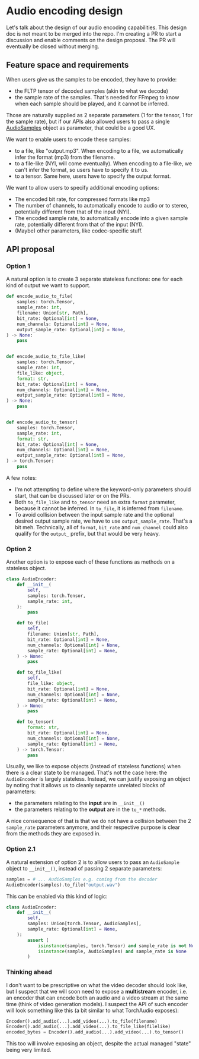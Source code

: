 Audio encoding design
=====================

Let's talk about the design of our audio encoding capabilities.  This design doc
is not meant to be merged into the repo. I'm creating a PR to start a discussion
and enable comments on the design proposal. The PR will eventually be closed
without merging.


Feature space and requirements
------------------------------

When users give us the samples to be encoded, they have to provide:

- the FLTP tensor of decoded samples (akin to what we decode)
- the sample rate of the samples. That's needed for FFmpeg to know when each
  sample should be played, and it cannot be inferred.

Those are naturally supplied as 2 separate parameters (1 for the tensor, 1 for
the sample rate), but if our APIs also allowed users to pass a single
[AudioSamples](https://docs.pytorch.org/torchcodec/stable/generated/torchcodec.AudioSamples.html#torchcodec.AudioSamples)
object as parameter, that could be a good UX.

We want to enable users to encode these samples:

- to a file, like "output.mp3". When encoding to a file, we automatically infer
  the format (mp3) from the filename.
- to a file-like (NYI, will come eventually). When encoding to a file-like, we
  can't infer the format, so users have to specify it to us.
- to a tensor. Same here, users have to specify the output format.

We want to allow users to specify additional encoding options:

- The encoded bit rate, for compressed formats like mp3
- The number of channels, to automatically encode to audio or to stereo,
  potentially different from that of the input (NYI).
- The encoded sample rate, to automatically encode into a given sample rate,
  potentially different from that of the input (NYI).
- (Maybe) other parameters, like codec-specific stuff.

API proposal
------------


### Option 1

A natural option is to create 3 separate stateless functions: one for each kind
of output we want to support.

```py
def encode_audio_to_file(
    samples: torch.Tensor,
    sample_rate: int,
    filename: Union[str, Path],
    bit_rate: Optional[int] = None,
    num_channels: Optional[int] = None,
    output_sample_rate: Optional[int] = None,
) -> None:
    pass


def encode_audio_to_file_like(
    samples: torch.Tensor,
    sample_rate: int,
    file_like: object,
    format: str,
    bit_rate: Optional[int] = None,
    num_channels: Optional[int] = None,
    output_sample_rate: Optional[int] = None,
) -> None:
    pass


def encode_audio_to_tensor(
    samples: torch.Tensor,
    sample_rate: int,
    format: str,
    bit_rate: Optional[int] = None,
    num_channels: Optional[int] = None,
    output_sample_rate: Optional[int] = None,
) -> torch.Tensor:
    pass
```

A few notes:

- I'm not attempting to define where the keyword-only parameters should start,
  that can be discussed later or on the PRs.
- Both `to_file_like` and `to_tensor` need an extra `format` parameter, because
  it cannot be inferred. In `to_file`, it is inferred from `filename`.
- To avoid collision between the input sample rate and the optional desired
  output sample rate, we have to use `output_sample_rate`. That's a bit meh.
  Technically, all of `format`, `bit_rate` and `num_channel` could also qualify
  for the `output_` prefix, but that would be very heavy.

### Option 2

Another option is to expose each of these functions as methods on a stateless
object.

```py
class AudioEncoder:
    def __init__(
        self,
        samples: torch.Tensor,
        sample_rate: int,
    ):
        pass

    def to_file(
        self,
        filename: Union[str, Path],
        bit_rate: Optional[int] = None,
        num_channels: Optional[int] = None,
        sample_rate: Optional[int] = None,
    ) -> None:
        pass

    def to_file_like(
        self,
        file_like: object,
        bit_rate: Optional[int] = None,
        num_channels: Optional[int] = None,
        sample_rate: Optional[int] = None,
    ) -> None:
        pass

    def to_tensor(
        format: str,
        bit_rate: Optional[int] = None,
        num_channels: Optional[int] = None,
        sample_rate: Optional[int] = None,
    ) -> torch.Tensor:
        pass
```

Usually, we like to expose objects (instead of stateless functions) when there
is a clear state to be managed. That's not the case here: the `AudioEncoder` is
largely stateless.
Instead, we can justify exposing an object by noting that it allows us to
cleanly separate unrelated blocks of parameters:
- the parameters relating to the **input** are in `__init__()`
- the parameters relating to the **output** are in the `to_*` methods.

A nice consequence of that is that we do not have a collision between the 2
`sample_rate` parameters anymore, and their respective purpose is clear from the
methods they are exposed in.

### Option 2.1

A natural extension of option 2 is to allow users to pass an `AudioSample`
object to `__init__()`, instead of passing 2 separate parameters:

```py
samples = # ... AudioSamples e.g. coming from the decoder
AudioEncoder(samples).to_file("output.wav")
```

This can be enabled via this kind of logic:

```py
class AudioEncoder:
    def __init__(
        self,
        samples: Union[torch.Tensor, AudioSamples],
        sample_rate: Optional[int] = None,
    ):
        assert (
            isinstance(samples, torch.Tensor) and sample_rate is not None) or (
            isinstance(sample, AudioSamples) and sample_rate is None
        )
```


### Thinking ahead

I don't want to be prescriptive on what the video decoder should look like, but I
suspect that we will soon need to expose a **multistream** encoder, i.e. an
encoder that can encode both an audio and a video stream at the same time (think
of video generation models). I suspect the API of such encoder will look
something like this (a bit similar to what TorchAudio exposes):

```py
Encoder().add_audio(...).add_video(...).to_file(filename)
Encoder().add_audio(...).add_video(...).to_file_like(filelike)
encoded_bytes = Encoder().add_audio(...).add_video(...).to_tensor()
```

This too will involve exposing an object, despite the actual managed "state"
being very limited.
